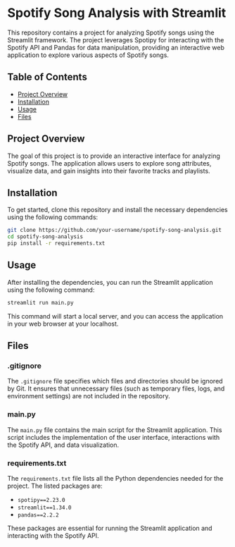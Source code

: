 # Spotify Song Analysis with Streamlit

This repository contains a project for analyzing Spotify songs using the Streamlit framework. The project leverages Spotipy for interacting with the Spotify API and Pandas for data manipulation, providing an interactive web application to explore various aspects of Spotify songs.

## Table of Contents

- [Project Overview](#project-overview)
- [Installation](#installation)
- [Usage](#usage)
- [Files](#files)

## Project Overview

The goal of this project is to provide an interactive interface for analyzing Spotify songs. The application allows users to explore song attributes, visualize data, and gain insights into their favorite tracks and playlists.

## Installation

To get started, clone this repository and install the necessary dependencies using the following commands:

```bash
git clone https://github.com/your-username/spotify-song-analysis.git
cd spotify-song-analysis
pip install -r requirements.txt
```

## Usage

After installing the dependencies, you can run the Streamlit application using the following command:

```bash
streamlit run main.py
```

This command will start a local server, and you can access the application in your web browser at your localhost.

## Files

### .gitignore

The `.gitignore` file specifies which files and directories should be ignored by Git. It ensures that unnecessary files (such as temporary files, logs, and environment settings) are not included in the repository.

### main.py

The `main.py` file contains the main script for the Streamlit application. This script includes the implementation of the user interface, interactions with the Spotify API, and data visualization.

### requirements.txt

The `requirements.txt` file lists all the Python dependencies needed for the project. The listed packages are:

- `spotipy==2.23.0`
- `streamlit==1.34.0`
- `pandas==2.2.2`

These packages are essential for running the Streamlit application and interacting with the Spotify API.
